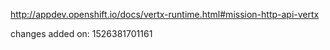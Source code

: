 http://appdev.openshift.io/docs/vertx-runtime.html#mission-http-api-vertx

 
 changes added on: 1526381701161